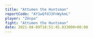 ```yaml
---
title: "Attumen the Huntsman"
reportCode: "AY1wQfdJ3FnWykmL"
player: "Zênpa"
fight: "Attumen the Huntsman"
date: 2021-08-09T18:51:45.833000+00:00
---
```

